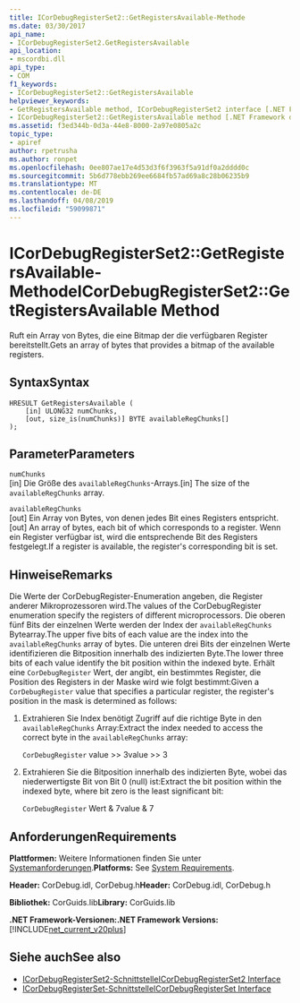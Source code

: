 ```yaml
---
title: ICorDebugRegisterSet2::GetRegistersAvailable-Methode
ms.date: 03/30/2017
api_name:
- ICorDebugRegisterSet2.GetRegistersAvailable
api_location:
- mscordbi.dll
api_type:
- COM
f1_keywords:
- ICorDebugRegisterSet2::GetRegistersAvailable
helpviewer_keywords:
- GetRegistersAvailable method, ICorDebugRegisterSet2 interface [.NET Framework debugging]
- ICorDebugRegisterSet2::GetRegistersAvailable method [.NET Framework debugging]
ms.assetid: f3ed344b-0d3a-44e8-8000-2a97e0805a2c
topic_type:
- apiref
author: rpetrusha
ms.author: ronpet
ms.openlocfilehash: 0ee807ae17e4d53d3f6f3963f5a91df0a2dddd0c
ms.sourcegitcommit: 5b6d778ebb269ee6684fb57ad69a8c28b06235b9
ms.translationtype: MT
ms.contentlocale: de-DE
ms.lasthandoff: 04/08/2019
ms.locfileid: "59099871"
---
```

# <a name="icordebugregisterset2getregistersavailable-method"></a><span data-ttu-id="50f3f-102">ICorDebugRegisterSet2::GetRegistersAvailable-Methode</span><span class="sxs-lookup"><span data-stu-id="50f3f-102">ICorDebugRegisterSet2::GetRegistersAvailable Method</span></span>
<span data-ttu-id="50f3f-103">Ruft ein Array von Bytes, die eine Bitmap der die verfügbaren Register bereitstellt.</span><span class="sxs-lookup"><span data-stu-id="50f3f-103">Gets an array of bytes that provides a bitmap of the available registers.</span></span>  
  
## <a name="syntax"></a><span data-ttu-id="50f3f-104">Syntax</span><span class="sxs-lookup"><span data-stu-id="50f3f-104">Syntax</span></span>  
  
```  
HRESULT GetRegistersAvailable (  
    [in] ULONG32 numChunks,  
    [out, size_is(numChunks)] BYTE availableRegChunks[]  
);  
```  
  
## <a name="parameters"></a><span data-ttu-id="50f3f-105">Parameter</span><span class="sxs-lookup"><span data-stu-id="50f3f-105">Parameters</span></span>  
 `numChunks`  
 <span data-ttu-id="50f3f-106">[in] Die Größe des `availableRegChunks`-Arrays.</span><span class="sxs-lookup"><span data-stu-id="50f3f-106">[in] The size of the `availableRegChunks` array.</span></span>  
  
 `availableRegChunks`  
 <span data-ttu-id="50f3f-107">[out] Ein Array von Bytes, von denen jedes Bit eines Registers entspricht.</span><span class="sxs-lookup"><span data-stu-id="50f3f-107">[out] An array of bytes, each bit of which corresponds to a register.</span></span> <span data-ttu-id="50f3f-108">Wenn ein Register verfügbar ist, wird die entsprechende Bit des Registers festgelegt.</span><span class="sxs-lookup"><span data-stu-id="50f3f-108">If a register is available, the register's corresponding bit is set.</span></span>  
  
## <a name="remarks"></a><span data-ttu-id="50f3f-109">Hinweise</span><span class="sxs-lookup"><span data-stu-id="50f3f-109">Remarks</span></span>  
 <span data-ttu-id="50f3f-110">Die Werte der CorDebugRegister-Enumeration angeben, die Register anderer Mikroprozessoren wird.</span><span class="sxs-lookup"><span data-stu-id="50f3f-110">The values of the CorDebugRegister enumeration specify the registers of different microprocessors.</span></span> <span data-ttu-id="50f3f-111">Die oberen fünf Bits der einzelnen Werte werden der Index der `availableRegChunks` Bytearray.</span><span class="sxs-lookup"><span data-stu-id="50f3f-111">The upper five bits of each value are the index into the `availableRegChunks` array of bytes.</span></span> <span data-ttu-id="50f3f-112">Die unteren drei Bits der einzelnen Werte identifizieren die Bitposition innerhalb des indizierten Byte.</span><span class="sxs-lookup"><span data-stu-id="50f3f-112">The lower three bits of each value identify the bit position within the indexed byte.</span></span> <span data-ttu-id="50f3f-113">Erhält eine `CorDebugRegister` Wert, der angibt, ein bestimmtes Register, die Position des Registers in der Maske wird wie folgt bestimmt:</span><span class="sxs-lookup"><span data-stu-id="50f3f-113">Given a `CorDebugRegister` value that specifies a particular register, the register's position in the mask is determined as follows:</span></span>  
  
1.  <span data-ttu-id="50f3f-114">Extrahieren Sie Index benötigt Zugriff auf die richtige Byte in den `availableRegChunks` Array:</span><span class="sxs-lookup"><span data-stu-id="50f3f-114">Extract the index needed to access the correct byte in the `availableRegChunks` array:</span></span>  
  
     `CorDebugRegister` <span data-ttu-id="50f3f-115">value >> 3</span><span class="sxs-lookup"><span data-stu-id="50f3f-115">value >> 3</span></span>  
  
2.  <span data-ttu-id="50f3f-116">Extrahieren Sie die Bitposition innerhalb des indizierten Byte, wobei das niederwertigste Bit von Bit 0 (null) ist:</span><span class="sxs-lookup"><span data-stu-id="50f3f-116">Extract the bit position within the indexed byte, where bit zero is the least significant bit:</span></span>  
  
     `CorDebugRegister` <span data-ttu-id="50f3f-117">Wert & 7</span><span class="sxs-lookup"><span data-stu-id="50f3f-117">value & 7</span></span>  
  
## <a name="requirements"></a><span data-ttu-id="50f3f-118">Anforderungen</span><span class="sxs-lookup"><span data-stu-id="50f3f-118">Requirements</span></span>  
 <span data-ttu-id="50f3f-119">**Plattformen:** Weitere Informationen finden Sie unter [Systemanforderungen](../../../../docs/framework/get-started/system-requirements.md).</span><span class="sxs-lookup"><span data-stu-id="50f3f-119">**Platforms:** See [System Requirements](../../../../docs/framework/get-started/system-requirements.md).</span></span>  
  
 <span data-ttu-id="50f3f-120">**Header:** CorDebug.idl, CorDebug.h</span><span class="sxs-lookup"><span data-stu-id="50f3f-120">**Header:** CorDebug.idl, CorDebug.h</span></span>  
  
 <span data-ttu-id="50f3f-121">**Bibliothek:** CorGuids.lib</span><span class="sxs-lookup"><span data-stu-id="50f3f-121">**Library:** CorGuids.lib</span></span>  
  
 **<span data-ttu-id="50f3f-122">.NET Framework-Versionen:</span><span class="sxs-lookup"><span data-stu-id="50f3f-122">.NET Framework Versions:</span></span>** [!INCLUDE[net_current_v20plus](../../../../includes/net-current-v20plus-md.md)]  
  
## <a name="see-also"></a><span data-ttu-id="50f3f-123">Siehe auch</span><span class="sxs-lookup"><span data-stu-id="50f3f-123">See also</span></span>

- [<span data-ttu-id="50f3f-124">ICorDebugRegisterSet2-Schnittstelle</span><span class="sxs-lookup"><span data-stu-id="50f3f-124">ICorDebugRegisterSet2 Interface</span></span>](../../../../docs/framework/unmanaged-api/debugging/icordebugregisterset2-interface.md)
- [<span data-ttu-id="50f3f-125">ICorDebugRegisterSet-Schnittstelle</span><span class="sxs-lookup"><span data-stu-id="50f3f-125">ICorDebugRegisterSet Interface</span></span>](../../../../docs/framework/unmanaged-api/debugging/icordebugregisterset-interface.md)
